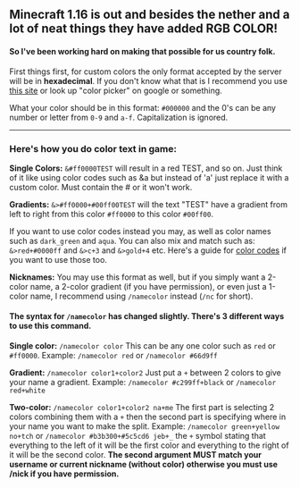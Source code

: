 ## Minecraft 1.16 is out and besides the nether and a lot of neat things they have added RGB COLOR!
#### So I've been working hard on making that possible for us country folk.

First things first, for custom colors the only format accepted by the server will be in **hexadecimal**. If you don't know what that is I recommend you use [this site](https://www.w3schools.com/colors/colors_picker.asp "this site") or look up "color picker" on google or something.

What your color should be in this format: `#000000` and the 0's can be any number or letter from `0-9` and `a-f`. Capitalization is ignored.

------------


### Here's how you do color text in game:
**Single Colors:** `&#ff0000TEST` will result in a red TEST, and so on. Just think of it like using color codes such as &a but instead of 'a' just replace it with a custom color. Must contain the # or it won't work.

**Gradients:** `&>#ff0000+#00ff00TEST` will the text "TEST" have a gradient from left to right from this color `#ff0000` to this color `#00ff00`.

If you want to use color codes instead you may, as well as color names such as `dark_green` and `aqua`. You can also mix and match such as: `&>red+#0000ff` and `&>c+3` and `&>gold+4` etc. Here's a guide for [color codes](https://www.digminecraft.com/lists/color_list_pc.php "color codes") if you want to use those too.

**Nicknames:** You may use this format as well, but if you simply want a 2-color name, a 2-color gradient (if you have permission), or even just a 1-color name, I recommend using `/namecolor` instead (`/nc` for short).

#### The syntax for `/namecolor` has changed slightly. There's 3 different ways to use this command.

**Single color:** `/namecolor color` This can be any one color such as `red` or `#ff0000`. 
Example: `/namecolor red` or `/namecolor #66d9ff `

**Gradient:** `/namecolor color1+color2` Just put a `+` between 2 colors to give your name a gradient.
Example: `/namecolor #c299ff+black` or `/namecolor red+white`

**Two-color:** `/namecolor color1+color2 na+me` The first part is selecting 2 colors combining them with a `+` then the second part is specifying where in your name you want to make the split.
Example: `/namecolor green+yellow no+tch` or `/namecolor #b3b300+#5c5cd6 jeb+_` the `+` symbol stating that everything to the left of it will be the first color and everything to the right of it will be the second color. **The second argument MUST match your username or current nickname (without color) otherwise you must use /nick if you have permission.**
